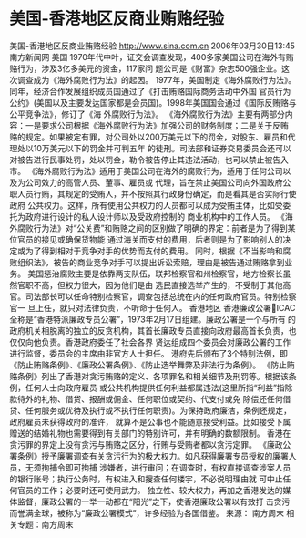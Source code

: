# 美国-香港地区反商业贿赂经验

美国-香港地区反商业贿赂经验
http://www.sina.com.cn 2006年03月30日13:45 南方新闻网
美国
1970年代中叶，证交会调查发现，400多家美国公司在海外有贿赂行为，涉及3亿多美元的资金，117家问 题公司是《财富》杂志500强企业。这次调查成为《海外腐败行为法》的起因。
1977年，美国制定《海外腐败行为法》。同年，经济合作发展组织成员国通过了《打击贿赂国际商务活动中外国 官员行为公约》(美国以及主要发达国家都是会员国)。1998年美国国会通过《国际反贿赂与公平竞争法》，修订了《海 外腐败行为法》。
《海外腐败行为法》主要有两部分内容：一是要求公司根据《海外腐败行为法》加强公司的财务制度；二是关于反贿 赂的规定。如果被定有罪，对公司处以200万美元以下的罚金，对股东、雇员和代理处以10万美元以下的罚金并可判五年 的徒刑。司法部和证券交易委员会还可以对被告进行民事处罚，处以罚金，勒令被告停止其违法活动，也可以禁止被告入市。
《海外腐败行为法》适用于美国公司在海外的腐败行为，适用于任何公司以及为公司效力的高管人员、董事、雇员或 代理，旨在禁止美国公司向外国政府公职人员行贿，其规定的受贿人，并不按照其行政身份确定，而是看其是否实际行使政府 公共权力。这样，所有使用公共权力的人员都可以成为受贿主体，比如受委托为政府进行设计的私人设计师以及受政府控制的 商业机构中的工作人员。
《海外腐败行为法》对“公关费”和贿赂之间的区别做了明确的界定：前者是为了得到某位官员的接见或确保货物能 通过海关而支付的费用，后者则是为了影响别人的决定或为了得到相对于竞争对手的优势而支付的费用。
同时，根据《不当影响和腐败组织法》，被告的商业竞争对手可以提出诉讼索赔，理由是被告通过贿赂拿到业务。
美国惩治腐败主要是依靠两支队伍，联邦检察官和州检察官，地方检察长虽然官职不高，但权力很大，因为他们是由 选民直接选举产生的，不受制于其他高官。司法部长可以任命特别检察官，调查包括总统在内的任何政府官员。特别检察官一 旦上任，就只对法律负责，不听命于任何人。
香港地区
香港廉政公署ICAC　全称是“香港特派廉政专员公署”，1973年2月17日组建。廉政公署是一个与所有 的政府机关相脱离的独立的反贪机构，其首长廉政专员直接向政府最高首长负责，也仅仅向他负责。香港政府委任了社会各界 贤达组成四个委员会对廉政公署的工作进行监督，委员会的主席由非官方人士担任。
港府先后颁布了3个特别法例，即《防止贿赂条例》、《廉政公署条例》、《防止选举舞弊及非法行为条例》。
《防止贿赂条例》列出了香港对贪污贿赂的定义、各项罪名和相关细节及刑罚等。根据该条例，任何人士向政府雇员 或公共机构提供任何利益都属违法(这里所指“利益”指除款待外的礼物、借贷、报酬或佣金、任何职位或契约、代支付或免 除偿还任何借贷、任何服务或优待及执行或不执行任何职责)。为保持政府廉洁，条例还规定，政府雇员未获得政府的准许， 就算不是公事也不能随意接受利益。比如接受下属赠送的结婚礼物也需要得到有关部门的特别许可，并有明确的数额限制。
香港在贪污罪的界定上没有贪污与贿赂之区分，行贿与受贿者都以贪污定罪。
《廉政公署条例》授予廉署调查有关贪污行为的极大权力。如凡获得廉署专员授权的廉署人员，无须拘捕令即可拘捕 涉嫌者，进行审问；在调查时，有权直接调查涉案人员的银行账号；执行公务时，有权进入和搜查任何楼宇，不必说明理由就 可中止任何官员的工作；必要时还可使用武力。
独立性、较大权力，再加之香港发达的媒体监督，廉政公署的一举一动都在“阳光”之下，使香港廉政公署以有效打 击贪污而誉满全球，被称为“廉政公署模式”，许多经验为各国借鉴。 来源：
南方周末
相关专题：南方周末 

